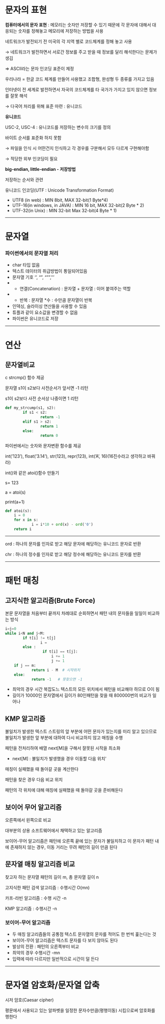 # 문자의 표현

**컴퓨터에서의 문자 표현** : 메모리는 숫자만 저장할 수 있기 때문에 각 문자에 대해서 대응되는 숫자를 정해놓고 메모리에 저장하는 방법을 사용

네트워크가 발전되기 전 미국의 각 지역 별로 코드체계를 정해 놓고 사용

→ 네트워크가 발전하면서 서로간 정보를 주고 받을 때 정보를 달리 해석한다는 문제가 생김

⇒ ASCII라는 문자 인코딩 표준이 제정

우리나라 = 한글 코드 체계를 만들어 사용했고 조합형, 완성형 두 종류를 가지고 있음

인터넷이 전 세계로 발전하면서 자국의 코드체계를 타 국가가 가지고 있지 않으면 정보를 잘못 해석

→ 다국어 처리를 위해 표준 마련 : 유니코드

**유니코드**

USC-2, USC-4 : 유니코드를 저장하는 변수의 크기를 정의

바이트 순서를 표준화 하지 못함

→ 파일을 인식 시 어떤건지 인식하고 각 경우를 구분해서 모두 다르게 구현해야함

→ 적당한 외부 인코딩이 필요

**big-endian, little-endian - 저장방법**

저장하는 순서와 관련

유니코드 인코딩(UTF : Unicode Transformation Format)

- UTF8 (in web) : MIN 8bit, MAX 32-bit(1 Byte*4)
- UTF-16(in windows, in JAVA) : MIN 16 bit, MAX 32-bit(2 Byte * 2)
- UTF-32(in Unix) : MIN 32-bit Max 32-bit(4 Byte * 1)

---

# 문자열

### 파이썬에서의 문자열 처리

- char 타입 없음
- 텍스트 데이터의 취급방법이 통일되어있음
- 문자열 기호 ‘’, “”, “””,’’’
- + 연결(Concatenation) : 문자열 + 문자열 : 이어 붙여주는 역할
- * 반복 : 문자열 *수 : 수만큼 문자열이 반복
- 인덱싱, 슬라이싱 연산들을 사용할 수 있음
- 튜플과 같이 요소값을 변경할 수 없음
- 파이썬은 유니코드로 저장

---

# 연산

## 문자열비교

c strcmp() 함수 제공

문자열 s1이 s2보다 사전순서가 앞서면 -1 리턴

s1이 s2보다 사전 순서상 나중이면 1 리턴

```python
def my_strcump(s1, s2):
		if s1 < s2:
				return -1
		elif s1 > s2:
				return 1
		else:
				return 0
```

파이썬에서는 숫자와 문자변환 함수를 제공

int(’123’), float(’3.14’), str(123), repr(123), int(’A’, 16)(16진수라고 생각하고 바꿔라)

int()와 같은 atoi()함수 만들기

s= 123

a = atoi(s)

print(a+1)

```python
def atoi(s):
	i = 0
	for x in s:
			i = i*10 + ord(x) - ord('0')
	return i
```

---

ord : 하나의 문자를 인자로 받고 해당 문자에 해당하는 유니코드 문자로 반환

chr : 하나의 정수를 인자로 받고 해당 정수에 해당하는 유니코드 문자를 반환

---

# 패턴 매칭

## 고지식한 알고리즘(Brute Force)

본문 문자열을 처음부터 끝까지 차례대로 순회하면서 패턴 내의 문자들을 일일이 비교하는 방식

```python
i=j=0
while i<N and j<M:
		if t[i] != t[j]
				i =
		else :
				 if t[i] == t[j]:
					 i += 1
					 j += 1
	if j == m:
			return i - M  # 시작위치
	else:
			return -1   # 못찾으면 -1
```

- 최악의 경우 시간 복잡도느 텍스트의 모든 위치에서 패턴을 비교해야 하므로 O이 됨
- 길이가 10000인 문자열에서 길이가 80인패턴을 찾을 때 800000번의 비교가 일어나

## KMP 알고리즘

불일치가 발생한 텍스트 스트링의 앞 부분에 어떤 문자가 있는지를 미리 알고 있으므로 불일치가 발생한 앞 부분에 대하여 다시 비교하지 않고 매칭을 수행

패턴을 전처리하여 배열 next[M]을 구해서 잘못된 시작을 최소화

- next[M] : 불일치가 발생했을 경우 이동할 다음 위치’

매칭이 실패했을 때 돌아갈 곳을 계산한다

패턴을 찾은 경우 다음 비교 위치

패턴의 각 위치에 대해 매칭에 실패했을 때 돌아갈 곳을 준비해둔다

                                                                                                                                                                                                                                

## 보이어 무어 알고리즘

오른쪽에서 왼쪽으로 비교

대부분의 상용 소프트웨어에서 채택하고 있는 알고리즘

보이어-무어 알고리즘은 패턴에 오른쪽 끝에 있는 문자가 불일치하고 이 문자가 패턴 내에 존재하지 않는 경우, 이동 거리는 무려 패턴의 길이 만큼 된다

## 문자열 매칭 알고리즘 비교

찾고자 하는 문자열 패턴의 길이 m, 총 문자열 길이 n

고지식한 패턴 검색 알고리즘 : 수행시간 O(mn)

카프-라빈 알고리즘 : 수행 시간 -n

KMP 알고리즘 : 수행시간 -n

### 보이어-무어 알고리즘

- 두 매칭 알고리즘들의 공통점 텍스트 문자열의 문자를 적어도 한 번씩 훑는다는 것
- 보이어-무어 알고리즘은 텍스트 문자를 다 보지 않아도 된다
- 발상의 전환 : 패턴의 오른쪽부터 비교
- 최악의 경우 수행시간 -mn
- 입력에 따라 다르지만 일반적으로 시간이 덜 든다

---

# 문자열 암호화/문자열 압축

시저 암호(Caesar cipher)

평문에서 사용되고 있는 알파벳을 일정한 문자수만큼(평행이동) 시킴으로써 암호화를 행한다